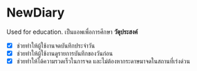 # NewDiary
Used for education.
เป็นแอพเพื่อการศึกษา
**วัตุประสงค์**
- [x] ช่วยทำให้ผู้ใช้งานจดบันทึกประจำวัน
- [x] ช่วยทำให้ผู้ใช้งานดูรายการบันทึกของวันก่อน
- [x] ช่วยทำให้ได้ความรวดเร็วในการจด และไม่ต้องหากระดาษมาจดในสถานที่เร่งด่วน

